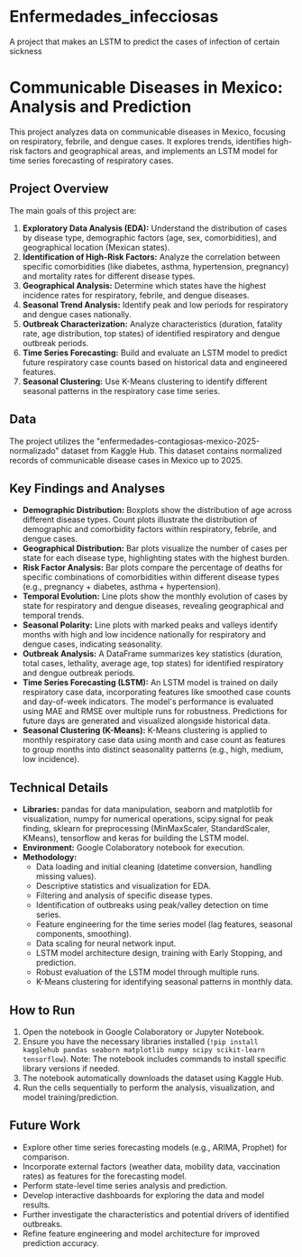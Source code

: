 # Enfermedades_infecciosas
A project that makes an LSTM to predict the cases of infection  of certain sickness
# Communicable Diseases in Mexico: Analysis and Prediction

This project analyzes data on communicable diseases in Mexico, focusing on respiratory, febrile, and dengue cases. It explores trends, identifies high-risk factors and geographical areas, and implements an LSTM model for time series forecasting of respiratory cases.

## Project Overview

The main goals of this project are:

1.  **Exploratory Data Analysis (EDA):** Understand the distribution of cases by disease type, demographic factors (age, sex, comorbidities), and geographical location (Mexican states).
2.  **Identification of High-Risk Factors:** Analyze the correlation between specific comorbidities (like diabetes, asthma, hypertension, pregnancy) and mortality rates for different disease types.
3.  **Geographical Analysis:** Determine which states have the highest incidence rates for respiratory, febrile, and dengue diseases.
4.  **Seasonal Trend Analysis:** Identify peak and low periods for respiratory and dengue cases nationally.
5.  **Outbreak Characterization:** Analyze characteristics (duration, fatality rate, age distribution, top states) of identified respiratory and dengue outbreak periods.
6.  **Time Series Forecasting:** Build and evaluate an LSTM model to predict future respiratory case counts based on historical data and engineered features.
7.  **Seasonal Clustering:** Use K-Means clustering to identify different seasonal patterns in the respiratory case time series.

## Data

The project utilizes the "enfermedades-contagiosas-mexico-2025-normalizado" dataset from Kaggle Hub. This dataset contains normalized records of communicable disease cases in Mexico up to 2025.

## Key Findings and Analyses

*   **Demographic Distribution:** Boxplots show the distribution of age across different disease types. Count plots illustrate the distribution of demographic and comorbidity factors within respiratory, febrile, and dengue cases.
*   **Geographical Distribution:** Bar plots visualize the number of cases per state for each disease type, highlighting states with the highest burden.
*   **Risk Factor Analysis:** Bar plots compare the percentage of deaths for specific combinations of comorbidities within different disease types (e.g., pregnancy + diabetes, asthma + hypertension).
*   **Temporal Evolution:** Line plots show the monthly evolution of cases by state for respiratory and dengue diseases, revealing geographical and temporal trends.
*   **Seasonal Polarity:** Line plots with marked peaks and valleys identify months with high and low incidence nationally for respiratory and dengue cases, indicating seasonality.
*   **Outbreak Analysis:** A DataFrame summarizes key statistics (duration, total cases, lethality, average age, top states) for identified respiratory and dengue outbreak periods.
*   **Time Series Forecasting (LSTM):** An LSTM model is trained on daily respiratory case data, incorporating features like smoothed case counts and day-of-week indicators. The model's performance is evaluated using MAE and RMSE over multiple runs for robustness. Predictions for future days are generated and visualized alongside historical data.
*   **Seasonal Clustering (K-Means):** K-Means clustering is applied to monthly respiratory case data using month and case count as features to group months into distinct seasonality patterns (e.g., high, medium, low incidence).

## Technical Details

*   **Libraries:** pandas for data manipulation, seaborn and matplotlib for visualization, numpy for numerical operations, scipy.signal for peak finding, sklearn for preprocessing (MinMaxScaler, StandardScaler, KMeans), tensorflow and keras for building the LSTM model.
*   **Environment:** Google Colaboratory notebook for execution.
*   **Methodology:**
    *   Data loading and initial cleaning (datetime conversion, handling missing values).
    *   Descriptive statistics and visualization for EDA.
    *   Filtering and analysis of specific disease types.
    *   Identification of outbreaks using peak/valley detection on time series.
    *   Feature engineering for the time series model (lag features, seasonal components, smoothing).
    *   Data scaling for neural network input.
    *   LSTM model architecture design, training with Early Stopping, and prediction.
    *   Robust evaluation of the LSTM model through multiple runs.
    *   K-Means clustering for identifying seasonal patterns in monthly data.

## How to Run

1.  Open the notebook in Google Colaboratory or Jupyter Notebook.
2.  Ensure you have the necessary libraries installed (`!pip install kagglehub pandas seaborn matplotlib numpy scipy scikit-learn tensorflow`). Note: The notebook includes commands to install specific library versions if needed.
3.  The notebook automatically downloads the dataset using Kaggle Hub.
4.  Run the cells sequentially to perform the analysis, visualization, and model training/prediction.

## Future Work

*   Explore other time series forecasting models (e.g., ARIMA, Prophet) for comparison.
*   Incorporate external factors (weather data, mobility data, vaccination rates) as features for the forecasting model.
*   Perform state-level time series analysis and prediction.
*   Develop interactive dashboards for exploring the data and model results.
*   Further investigate the characteristics and potential drivers of identified outbreaks.
*   Refine feature engineering and model architecture for improved prediction accuracy.
